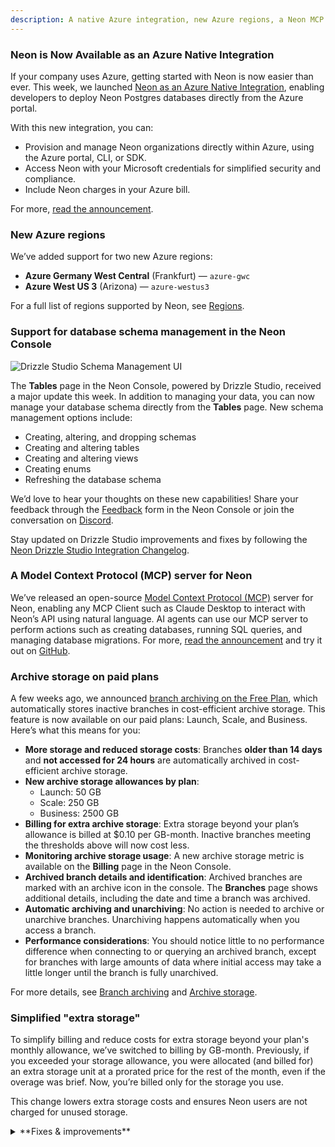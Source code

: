 ```yaml
---
description: A native Azure integration, new Azure regions, a Neon MCP server for AI agents,
---
```


### Neon is Now Available as an Azure Native Integration

If your company uses Azure, getting started with Neon is now easier than ever. This week, we launched [Neon as an Azure Native Integration](https://azuremarketplace.microsoft.com/en-us/marketplace/apps/neon1722366567200.neon_serverless_postgres_azure_prod?tab=Overview), enabling developers to deploy Neon Postgres databases directly from the Azure portal.

With this new integration, you can:

- Provision and manage Neon organizations directly within Azure, using the Azure portal, CLI, or SDK.
- Access Neon with your Microsoft credentials for simplified security and compliance.
- Include Neon charges in your Azure bill.

For more, [read the announcement](https://neon.tech/blog/neon-is-now-available-as-an-azure-native-integration).

### New Azure regions

We’ve added support for two new Azure regions:

- **Azure Germany West Central** (Frankfurt) &mdash; `azure-gwc`
- **Azure West US 3** (Arizona) &mdash; `azure-westus3`

For a full list of regions supported by Neon, see [Regions](/docs/introduction/regions).

### Support for database schema management in the Neon Console

![Drizzle Studio Schema Management UI](/docs/relnotes/drizzle_schema_mgmt.png)

The **Tables** page in the Neon Console, powered by Drizzle Studio, received a major update this week. In addition to managing your data, you can now manage your database schema directly from the **Tables** page. New schema management options include:

- Creating, altering, and dropping schemas
- Creating and altering tables
- Creating and altering views
- Creating enums
- Refreshing the database schema

We’d love to hear your thoughts on these new capabilities! Share your feedback through the [Feedback](https://console.neon.tech/app/projects?modal=feedback) form in the Neon Console or join the conversation on [Discord](https://t.co/kORvEuCUpJ).

Stay updated on Drizzle Studio improvements and fixes by following the [Neon Drizzle Studio Integration Changelog](https://github.com/neondatabase/neon-drizzle-studio-changelog/blob/main/CHANGELOG.md).

### A Model Context Protocol (MCP) server for Neon

We’ve released an open-source [Model Context Protocol (MCP)](https://modelcontextprotocol.io/introduction) server for Neon, enabling any MCP Client such as Claude Desktop to interact with Neon’s API using natural language. AI agents can use our MCP server to perform actions such as creating databases, running SQL queries, and managing database migrations. For more, [read the announcement](https://neon.tech/blog/let-claude-manage-your-neon-databases-our-mcp-server-is-here) and try it out on [GitHub](https://github.com/neondatabase/mcp-server-neon).

### Archive storage on paid plans

A few weeks ago, we announced [branch archiving on the Free Plan](/docs/changelog/2024-11-15#branch-archiving-on-the-free-plan), which automatically stores inactive branches in cost-efficient archive storage. This feature is now available on our paid plans: Launch, Scale, and Business. Here’s what this means for you:

- **More storage and reduced storage costs**: Branches **older than 14 days** and **not accessed for 24 hours** are automatically archived in cost-efficient archive storage.
- **New archive storage allowances by plan**:
  - Launch: 50 GB
  - Scale: 250 GB
  - Business: 2500 GB
- **Billing for extra archive storage**: Extra storage beyond your plan’s allowance is billed at $0.10 per GB-month. Inactive branches meeting the thresholds above will now cost less.
- **Monitoring archive storage usage**: A new archive storage metric is available on the **Billing** page in the Neon Console.
- **Archived branch details and identification**: Archived branches are marked with an archive icon in the console. The **Branches** page shows additional details, including the date and time a branch was archived.
- **Automatic archiving and unarchiving**: No action is needed to archive or unarchive branches. Unarchiving happens automatically when you access a branch.
- **Performance considerations**: You should notice little to no performance difference when connecting to or querying an archived branch, except for branches with large amounts of data where initial access may take a little longer until the branch is fully unarchived.

For more details, see [Branch archiving](/docs/guides/branch-archiving) and [Archive storage](/docs/introduction/architecture-overview#archive-storage).

### Simplified "extra storage"

To simplify billing and reduce costs for extra storage beyond your plan's monthly allowance, we’ve switched to billing by GB-month. Previously, if you exceeded your storage allowance, you were allocated (and billed for) an extra storage unit at a prorated price for the rest of the month, even if the overage was brief. Now, you’re billed only for the storage you use.

This change lowers extra storage costs and ensures Neon users are not charged for unused storage.

<details>

<summary>**Fixes & improvements**</summary>

- **Console updates**

  - The **Monitoring** page graphs now display data in the local timezone instead of UTC.
  - We added sorting for columns in the branches table on the **Branches** page. In addition, default and protected branches are always listed first, and the table now supports full keyboard navigation, allowing users to tab through table cells and rows.
    ![New Branches Table](/docs/relnotes/new_branches_table.png)

- **Neon Authorize**

  [Neon Authorize](/docs/guides/neon-authorize) now supports verifying an `aud` (audience) claim in JWTs to limit access to specific applications or services. For providers like Firebase Auth and GCP Cloud Identity, which use the same JWKS URL across all projects, defining an intended audience is required.

  Configure the audience via the Neon Authorize UI or the [Neon Authorize API](https://api-docs.neon.tech/reference/addprojectjwks). This enhancement adds support for **Firebase Auth** and **GCP Cloud Identity**. See [Supported providers](/docs/guides/neon-authorize#supported-providers) for the full list.

- **Neon API updates**

  - Removed the deprecated `primary_branch_only` property from the [Create project](https://api-docs.neon.tech/reference/createproject) and [Update project](https://api-docs.neon.tech/reference/updateproject) endpoints.
  - Deprecated the `branch_id` field in the [Update compute endpoint](https://api-docs.neon.tech/reference/updateprojectendpoint); it will be removed in a future release.
  - Added an `archived` property to the branch object in the [Create branch](https://api-docs.neon.tech/reference/createprojectbranch) endpoint, allowing branches to be created directly in [archive storage](/docs/introduction/architecture-overview#archive-storage).

- **Vercel Native Integration**

  History retention and logical replication settings are now configurable in Neon projects created in Vercel-created organizations. Previously, these settings could not be modified in Neon or Vercel.

- **Vercel Previews Integration**

  - Enhanced the Vercel Previews Integration drawer to make it easier to connect Neon projects to Vercel projects.
  - Updated the Vercel Previews Integration drawer to display connected Vercel projects in a more compact table view when more than three projects are connected.

- **Fixes**

  - Resolved an issue that blocked Schema Diff operations when other project operations were in progress. Schema Diff operations are now serialized to prevent concurrency errors.
  - Improved the error message in the Neon SQL Editor’s text-to-SQL AI feature when it fails to fetch the database schema.
  - Fixed inconsistencies in usage metrics and project allowances displayed on the **Billing** page in the Neon Console.
  - Fixed an issue that allowed selecting a future date when setting a custom period on the **Monitoring** page.

</details>
